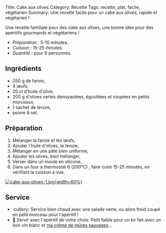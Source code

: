 Title: Cake aux olives
Category: Recette
Tags: recette, plat, facile, végétarien
Summary: Une recette facile pour un cake aux olives, rapide et végétarien !

Une recette familiale pour des cake aux olives, une bonne idée pour des apéritifs gourmands et végétariens !

- *Préparation* : 5-10 minutes.
- *Cuisson* : 15-25 minutes.
- *Quantité* : pour 6 personnes.

## Ingrédients
- 250 g de farine,
- 4 œufs,
- 20 cl d'huile d'olive,
- 200 g d'olives vertes dénoyautées, égouttées et coupées en petits morceaux,
- 1 sachet de levure,
- poivre & sel,

## Préparation
1. Mélanger la farine et les œufs,
2. Ajouter l'huile d'olives, la levure,
3. Mélanger en une pâte bien uniforme,
4. Ajouter les olives, bien mélanger,
5. Verser dans un moule en silicone,
6. Dans un four à thermostat 6 (200°C) <i class="fa fa-thermometer-full" aria-hidden="true"></i>, faire cuire 15-25 minutes, en vérifiant la cuisson à vue.

[![cake-aux-olives-1.jpg]({filename}images/cake-aux-olives-1.jpg){width=60%}]({filename}images/cake-aux-olives-1.jpg)

## Service
- :cutlery: Service bien chaud avec une salade verte, ou alors froid coupé en petit morceau pour l'apéritif !
- :wine_glass: Servir avec l'apéritif de votre choix. Petit faible pour un kir fait avec un bon vin blanc et [ma crême de mûres sauvages](https://perso.crans.org/besson/cuisine/creme-de-mures-sauvages.html)...
